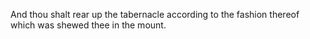 And thou shalt rear up the tabernacle according to the fashion thereof which was shewed thee in the mount.
